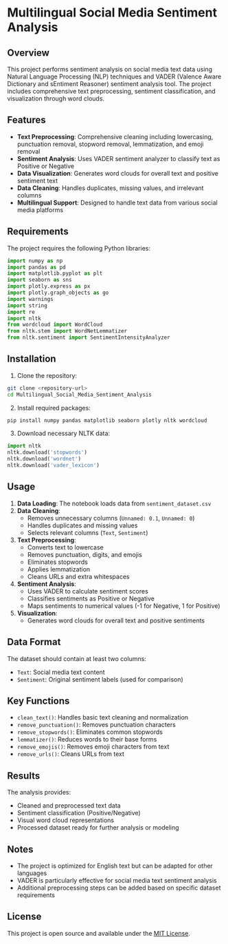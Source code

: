 # Multilingual Social Media Sentiment Analysis

## Overview
This project performs sentiment analysis on social media text data using Natural Language Processing (NLP) techniques and VADER (Valence Aware Dictionary and sEntiment Reasoner) sentiment analysis tool. The project includes comprehensive text preprocessing, sentiment classification, and visualization through word clouds.

## Features
- **Text Preprocessing**: Comprehensive cleaning including lowercasing, punctuation removal, stopword removal, lemmatization, and emoji removal
- **Sentiment Analysis**: Uses VADER sentiment analyzer to classify text as Positive or Negative
- **Data Visualization**: Generates word clouds for overall text and positive sentiment text
- **Data Cleaning**: Handles duplicates, missing values, and irrelevant columns
- **Multilingual Support**: Designed to handle text data from various social media platforms

## Requirements
The project requires the following Python libraries:

```python
import numpy as np
import pandas as pd
import matplotlib.pyplot as plt
import seaborn as sns
import plotly.express as px
import plotly.graph_objects as go
import warnings
import string
import re
import nltk
from wordcloud import WordCloud
from nltk.stem import WordNetLemmatizer
from nltk.sentiment import SentimentIntensityAnalyzer
```

## Installation
1. Clone the repository:
```bash
git clone <repository-url>
cd Multilingual_Social_Media_Sentiment_Analysis
```

2. Install required packages:
```bash
pip install numpy pandas matplotlib seaborn plotly nltk wordcloud
```

3. Download necessary NLTK data:
```python
import nltk
nltk.download('stopwords')
nltk.download('wordnet')
nltk.download('vader_lexicon')
```

## Usage
1. **Data Loading**: The notebook loads data from `sentiment_dataset.csv`
2. **Data Cleaning**: 
   - Removes unnecessary columns (`Unnamed: 0.1`, `Unnamed: 0`)
   - Handles duplicates and missing values
   - Selects relevant columns (`Text`, `Sentiment`)
3. **Text Preprocessing**:
   - Converts text to lowercase
   - Removes punctuation, digits, and emojis
   - Eliminates stopwords
   - Applies lemmatization
   - Cleans URLs and extra whitespaces
4. **Sentiment Analysis**:
   - Uses VADER to calculate sentiment scores
   - Classifies sentiments as Positive or Negative
   - Maps sentiments to numerical values (-1 for Negative, 1 for Positive)
5. **Visualization**:
   - Generates word clouds for overall text and positive sentiments

## Data Format
The dataset should contain at least two columns:
- `Text`: Social media text content
- `Sentiment`: Original sentiment labels (used for comparison)

## Key Functions
- `clean_text()`: Handles basic text cleaning and normalization
- `remove_punctuation()`: Removes punctuation characters
- `remove_stopwords()`: Eliminates common stopwords
- `lemmatizer()`: Reduces words to their base forms
- `remove_emojis()`: Removes emoji characters from text
- `remove_urls()`: Cleans URLs from text

## Results
The analysis provides:
- Cleaned and preprocessed text data
- Sentiment classification (Positive/Negative)
- Visual word cloud representations
- Processed dataset ready for further analysis or modeling

## Notes
- The project is optimized for English text but can be adapted for other languages
- VADER is particularly effective for social media text sentiment analysis
- Additional preprocessing steps can be added based on specific dataset requirements

## License
This project is open source and available under the [MIT License](LICENSE).
